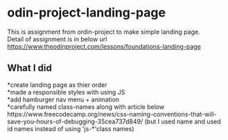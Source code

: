 # odin-project-landing-page
This is assignment from ordin-project to make simple landing page.
<br>
Detail of assignment is in below url<br>
<a>https://www.theodinproject.com/lessons/foundations-landing-page</a>
<br>
<h2>What I did</h2>
*create landing page as thier order<br>
*made a responsible styles with using JS<br>
*add hamburger nav menu + animation <br>
*carefully named class-names along with article below<br>
<a>https://www.freecodecamp.org/news/css-naming-conventions-that-will-save-you-hours-of-debugging-35cea737d849/</a>
(but I used name and used id names instead of using 'js-*'class names)
